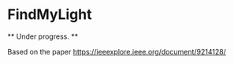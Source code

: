 # FindMyLight
** Under progress. **

Based on the paper https://ieeexplore.ieee.org/document/9214128/
